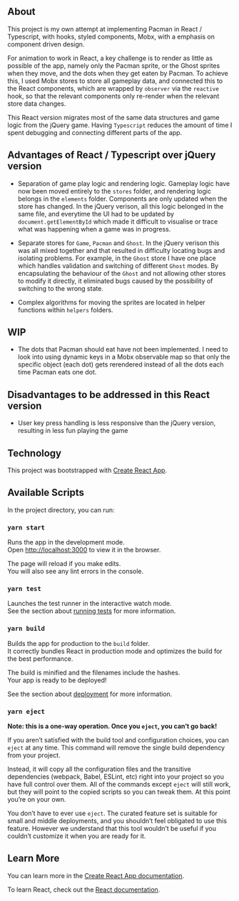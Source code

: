 ## About

This project is my own attempt at implementing Pacman in React / Typescript, with hooks, styled components, Mobx, with a emphasis on component driven design.

For animation to work in React, a key challenge is to render as little as possible of the app, namely only the Pacman sprite, or the Ghost sprites when they move, and the dots when they get eaten by Pacman. To achieve this, I used Mobx stores to store all gameplay data, and connected this to the React components, which are wrapped by `observer` via the `reactive` hook, so that the relevant components only re-render when the relevant store data changes.

This React version migrates most of the same data structures and game logic from the jQuery game. Having `Typescript` reduces the amount of time I spent debugging and connecting different parts of the app.

## Advantages of React / Typescript over jQuery version

- Separation of game play logic and rendering logic. Gameplay logic have now been moved entirely to the `stores` folder, and rendering logic belongs in the `elements` folder. Components are only updated when the store has changed. In the jQuery verison, all this logic belonged in the same file, and everytime the UI had to be updated by `document.getElementById` which made it difficult to visualise or trace what was happening when a game was in progress.

- Separate stores for `Game`, `Pacman` and `Ghost`. In the jQuery verison this was all mixed together and that resulted in difficulty locating bugs and isolating problems. For example, in the `Ghost` store I have one place which handles validation and switching of different `Ghost` modes. By encapsulating the behaviour of the `Ghost` and not allowing other stores to modify it directly, it eliminated bugs caused by the possibility of switching to the wrong state.

- Complex algorithms for moving the sprites are located in helper functions within `helpers` folders.

## WIP

- The dots that Pacman should eat have not been implemented. I need to look into using dynamic keys in a Mobx observable map so that only the specific object (each dot) gets rerendered instead of all the dots each time Pacman eats one dot.

## Disadvantages to be addressed in this React version

- User key press handling is less responsive than the jQuery version, resulting in less fun playing the game

## Technology

This project was bootstrapped with [Create React App](https://github.com/facebook/create-react-app).

## Available Scripts

In the project directory, you can run:

### `yarn start`

Runs the app in the development mode.<br />
Open [http://localhost:3000](http://localhost:3000) to view it in the browser.

The page will reload if you make edits.<br />
You will also see any lint errors in the console.

### `yarn test`

Launches the test runner in the interactive watch mode.<br />
See the section about [running tests](https://facebook.github.io/create-react-app/docs/running-tests) for more information.

### `yarn build`

Builds the app for production to the `build` folder.<br />
It correctly bundles React in production mode and optimizes the build for the best performance.

The build is minified and the filenames include the hashes.<br />
Your app is ready to be deployed!

See the section about [deployment](https://facebook.github.io/create-react-app/docs/deployment) for more information.

### `yarn eject`

**Note: this is a one-way operation. Once you `eject`, you can’t go back!**

If you aren’t satisfied with the build tool and configuration choices, you can `eject` at any time. This command will remove the single build dependency from your project.

Instead, it will copy all the configuration files and the transitive dependencies (webpack, Babel, ESLint, etc) right into your project so you have full control over them. All of the commands except `eject` will still work, but they will point to the copied scripts so you can tweak them. At this point you’re on your own.

You don’t have to ever use `eject`. The curated feature set is suitable for small and middle deployments, and you shouldn’t feel obligated to use this feature. However we understand that this tool wouldn’t be useful if you couldn’t customize it when you are ready for it.

## Learn More

You can learn more in the [Create React App documentation](https://facebook.github.io/create-react-app/docs/getting-started).

To learn React, check out the [React documentation](https://reactjs.org/).
